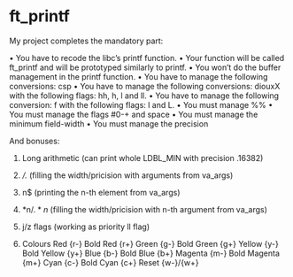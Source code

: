 # ft_printf

My project completes the mandatory part:

• You have to recode the libc’s printf function.
• Your function will be called ft_printf and will be prototyped similarly to printf.
• You won’t do the buffer management in the printf function.
• You have to manage the following conversions: csp
• You have to manage the following conversions: diouxX with the following flags: hh, h, l and ll.
• You have to manage the following conversion: f with the following flags: l and L.
• You must manage %%
• You must manage the flags #0-+ and space
• You must manage the minimum field-width
• You must manage the precision

And bonuses:

1) Long arithmetic (can print whole LDBL_MIN with precision .16382)

2) */.* (filling the width/pricision with arguments from va_args)

3) n$ (printing the n-th element from va_args)

4) *n$/.*n$ (filling the width/pricision with n-th argument from va_args)

5) j/z flags (working as priority ll flag)

6) Colours
  Red           {r-}
  Bold Red		  {r+}
  Green			    {g-}
  Bold Green	  {g+}
  Yellow			  {y-}
  Bold Yellow	  {y+}
  Blue			    {b-}
  Bold Blue		  {b+}
  Magenta			  {m-}
  Bold Magenta  {m+}
  Cyan			    {c-}
  Bold Cyan		  {c+}
  Reset			    {w-}/{w+}  

